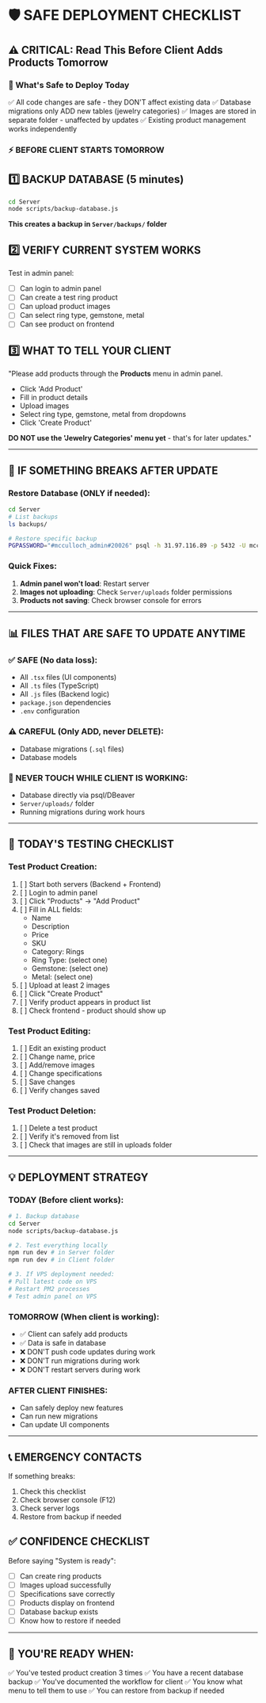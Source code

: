# 🛡️ SAFE DEPLOYMENT CHECKLIST

## ⚠️ CRITICAL: Read This Before Client Adds Products Tomorrow

### 🎯 What's Safe to Deploy Today
✅ All code changes are safe - they DON'T affect existing data
✅ Database migrations only ADD new tables (jewelry categories)
✅ Images are stored in separate folder - unaffected by updates
✅ Existing product management works independently

### ⚡ BEFORE CLIENT STARTS TOMORROW

## 1️⃣ BACKUP DATABASE (5 minutes)
```bash
cd Server
node scripts/backup-database.js
```
**This creates a backup in `Server/backups/` folder**

## 2️⃣ VERIFY CURRENT SYSTEM WORKS
Test in admin panel:
- [ ] Can login to admin panel
- [ ] Can create a test ring product
- [ ] Can upload product images
- [ ] Can select ring type, gemstone, metal
- [ ] Can see product on frontend

## 3️⃣ WHAT TO TELL YOUR CLIENT

"Please add products through the **Products** menu in admin panel.
- Click 'Add Product'
- Fill in product details
- Upload images
- Select ring type, gemstone, metal from dropdowns
- Click 'Create Product'

**DO NOT use the 'Jewelry Categories' menu yet** - that's for later updates."

---

## 🚨 IF SOMETHING BREAKS AFTER UPDATE

### Restore Database (ONLY if needed):
```bash
cd Server
# List backups
ls backups/

# Restore specific backup
PGPASSWORD="#mcculloch_admin#20026" psql -h 31.97.116.89 -p 5432 -U mcculloch_admin -d mcculloch_db -f backups/mcculloch_backup_2025-10-15_XX-XX-XX.sql
```

### Quick Fixes:
1. **Admin panel won't load**: Restart server
2. **Images not uploading**: Check `Server/uploads` folder permissions
3. **Products not saving**: Check browser console for errors

---

## 📊 FILES THAT ARE SAFE TO UPDATE ANYTIME

### ✅ SAFE (No data loss):
- All `.tsx` files (UI components)
- All `.ts` files (TypeScript)
- All `.js` files (Backend logic)
- `package.json` dependencies
- `.env` configuration

### ⚠️ CAREFUL (Only ADD, never DELETE):
- Database migrations (`.sql` files)
- Database models

### 🚫 NEVER TOUCH WHILE CLIENT IS WORKING:
- Database directly via psql/DBeaver
- `Server/uploads/` folder
- Running migrations during work hours

---

## 🎯 TODAY'S TESTING CHECKLIST

### Test Product Creation:
1. [ ] Start both servers (Backend + Frontend)
2. [ ] Login to admin panel
3. [ ] Click "Products" → "Add Product"
4. [ ] Fill in ALL fields:
   - Name
   - Description
   - Price
   - SKU
   - Category: Rings
   - Ring Type: (select one)
   - Gemstone: (select one)
   - Metal: (select one)
5. [ ] Upload at least 2 images
6. [ ] Click "Create Product"
7. [ ] Verify product appears in product list
8. [ ] Check frontend - product should show up

### Test Product Editing:
1. [ ] Edit an existing product
2. [ ] Change name, price
3. [ ] Add/remove images
4. [ ] Change specifications
5. [ ] Save changes
6. [ ] Verify changes saved

### Test Product Deletion:
1. [ ] Delete a test product
2. [ ] Verify it's removed from list
3. [ ] Check that images are still in uploads folder

---

## 💡 DEPLOYMENT STRATEGY

### TODAY (Before client works):
```bash
# 1. Backup database
cd Server
node scripts/backup-database.js

# 2. Test everything locally
npm run dev # in Server folder
npm run dev # in Client folder

# 3. If VPS deployment needed:
# Pull latest code on VPS
# Restart PM2 processes
# Test admin panel on VPS
```

### TOMORROW (When client is working):
- ✅ Client can safely add products
- ✅ Data is safe in database
- ❌ DON'T push code updates during work
- ❌ DON'T run migrations during work
- ❌ DON'T restart servers during work

### AFTER CLIENT FINISHES:
- Can safely deploy new features
- Can run new migrations
- Can update UI components

---

## 📞 EMERGENCY CONTACTS

If something breaks:
1. Check this checklist
2. Check browser console (F12)
3. Check server logs
4. Restore from backup if needed

## ✅ CONFIDENCE CHECKLIST

Before saying "System is ready":
- [ ] Can create ring products
- [ ] Images upload successfully
- [ ] Specifications save correctly
- [ ] Products display on frontend
- [ ] Database backup exists
- [ ] Know how to restore if needed

---

## 🎉 YOU'RE READY WHEN:

✅ You've tested product creation 3 times
✅ You have a recent database backup
✅ You've documented the workflow for client
✅ You know what menu to tell them to use
✅ You can restore from backup if needed
